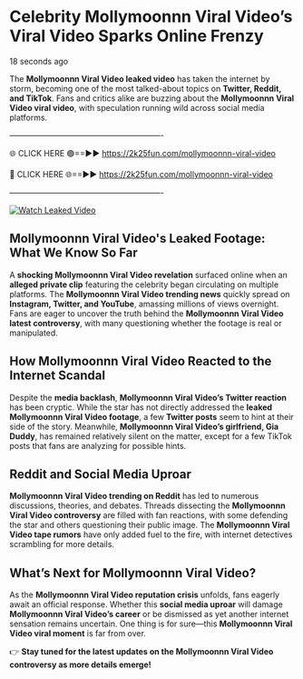 # Celebrity Mollymoonnn Viral Video’s Viral Video Sparks Online Frenzy

18 seconds ago

The **Mollymoonnn Viral Video leaked video** has taken the internet by storm, becoming one of the most talked-about topics on **Twitter, Reddit, and TikTok**. Fans and critics alike are buzzing about the **Mollymoonnn Viral Video viral video**, with speculation running wild across social media platforms.

———————————————————-

🌐 CLICK HERE 🟢==►► https://2k25fun.com/mollymoonnn-viral-video

🔴 CLICK HERE 🌐==►► https://2k25fun.com/mollymoonnn-viral-video

———————————————————-

[![Watch Leaked Video](https://miro.medium.com/v2/resize:fit:828/format:webp/1*cilzJN44JGOrTw9NJCrNHA.gif "Watch Leaked Video")](https://2k25fun.com/mollymoonnn-viral-video)

## **Mollymoonnn Viral Video's Leaked Footage: What We Know So Far**  
A **shocking Mollymoonnn Viral Video revelation** surfaced online when an **alleged private clip** featuring the celebrity began circulating on multiple platforms. The **Mollymoonnn Viral Video trending news** quickly spread on **Instagram, Twitter, and YouTube**, amassing millions of views overnight. Fans are eager to uncover the truth behind the **Mollymoonnn Viral Video latest controversy**, with many questioning whether the footage is real or manipulated.  

## **How Mollymoonnn Viral Video Reacted to the Internet Scandal**  
Despite the **media backlash**, **Mollymoonnn Viral Video’s Twitter reaction** has been cryptic. While the star has not directly addressed the **leaked Mollymoonnn Viral Video footage**, a few **Twitter posts** seem to hint at their side of the story. Meanwhile, **Mollymoonnn Viral Video’s girlfriend, Gia Duddy**, has remained relatively silent on the matter, except for a few TikTok posts that fans are analyzing for possible hints.  

## **Reddit and Social Media Uproar**  
**Mollymoonnn Viral Video trending on Reddit** has led to numerous discussions, theories, and debates. Threads dissecting the **Mollymoonnn Viral Video controversy** are filled with fan reactions, with some defending the star and others questioning their public image. The **Mollymoonnn Viral Video tape rumors** have only added fuel to the fire, with internet detectives scrambling for more details.  

## **What’s Next for Mollymoonnn Viral Video?**  
As the **Mollymoonnn Viral Video reputation crisis** unfolds, fans eagerly await an official response. Whether this **social media uproar** will damage **Mollymoonnn Viral Video’s career** or be dismissed as yet another internet sensation remains uncertain. One thing is for sure—this **Mollymoonnn Viral Video viral moment** is far from over.  

👉 **Stay tuned for the latest updates on the Mollymoonnn Viral Video controversy as more details emerge!**  